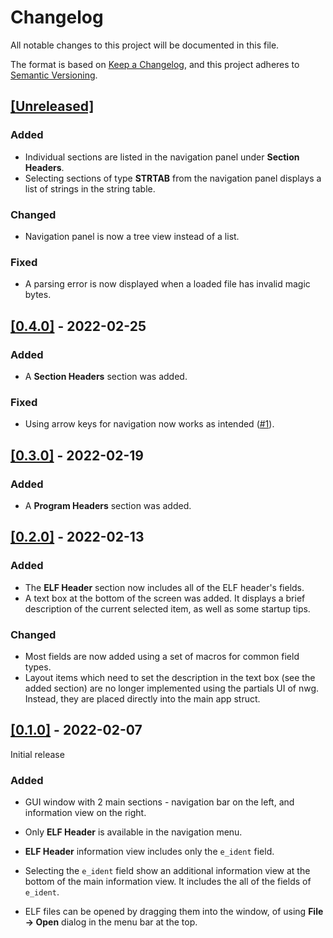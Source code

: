 # Changelog
All notable changes to this project will be documented in this file.

The format is based on [Keep a Changelog](https://keepachangelog.com/en/1.0.0/), and this project adheres to [Semantic Versioning](https://semver.org/spec/v2.0.0.html).

## [[Unreleased]](https://github.com/oshaked1/elf-explorer/compare/v0.4.0...HEAD)

### Added

- Individual sections are listed in the navigation panel under **Section Headers**.
- Selecting sections of type **STRTAB** from the navigation panel displays a list of strings in the string table.

### Changed

- Navigation panel is now a tree view instead of a list.

### Fixed

- A parsing error is now displayed when a loaded file has invalid magic bytes.

## [[0.4.0]](https://github.com/oshaked1/elf-explorer/compare/v0.3.0...v0.4.0) - 2022-02-25

### Added

- A **Section Headers** section was added.

### Fixed

- Using arrow keys for navigation now works as intended ([#1](https://github.com/oshaked1/elf-explorer/issues/1)).

## [[0.3.0]](https://github.com/oshaked1/elf-explorer/compare/v0.2.0...v0.3.0) - 2022-02-19

### Added

- A **Program Headers** section was added.

## [[0.2.0]](https://github.com/oshaked1/elf-explorer/compare/v0.1.0...v0.2.0) - 2022-02-13

### Added

- The **ELF Header** section now includes all of the ELF header's fields.
- A text box at the bottom of the screen was added. It displays a brief description of the current selected item, as well as some startup tips.

### Changed

- Most fields are now added using a set of macros for common field types.
- Layout items which need to set the description in the text box (see the added section) are no longer implemented using the partials UI of nwg. Instead, they are placed directly into the main app struct.

## [[0.1.0]](https://github.com/oshaked1/elf-explorer/releases/tag/v0.1.0) - 2022-02-07

Initial release

### Added
- GUI window with 2 main sections - navigation bar on the left, and information view on the right.
- Only **ELF Header** is available in the navigation menu.

- **ELF Header** information view includes only the `e_ident` field.
- Selecting the `e_ident` field show an additional information view at the bottom of the main information view. It includes the all of the fields of `e_ident`.

- ELF files can be opened by dragging them into the window, of using **File -> Open** dialog in the menu bar at the top.